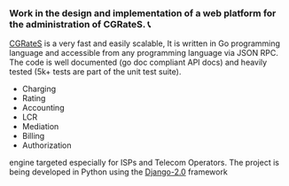### Work in the design and implementation of a web platform for the administration of CGRateS. :telephone_receiver:
[CGRateS](http://cgrates.org/) is a very fast and easily scalable, It is written in Go programming language and accessible from any programming language via JSON RPC. The code is well documented (go doc compliant API docs) and heavily tested (5k+ tests are part of the unit test suite).
- Charging
- Rating
- Accounting
- LCR 
- Mediation
- Billing 
- Authorization

engine targeted especially for ISPs and Telecom Operators. The project is being developed in Python using the [Django-2.0](http://cgrates.org/) framework

<!--
**ortodoxo/ortodoxo** is a ✨ _special_ ✨ repository because its `README.md` (this file) appears on your GitHub profile.

Here are some ideas to get you started:

- 🔭 I’m currently working on ...
- 🌱 I’m currently learning ...
- 👯 I’m looking to collaborate on ...
- 🤔 I’m looking for help with ...
- 💬 Ask me about ...
- 📫 How to reach me: ...
- 😄 Pronouns: ...
- ⚡ Fun fact: ...
-->
